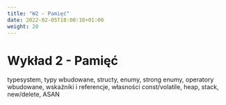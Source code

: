```yaml
---
title: "W2 - Pamięć"
date: 2022-02-05T18:00:18+01:00
weight: 20
---
```


# Wykład 2 - Pamięć

typesystem, typy wbudowane, structy, enumy, strong enumy, operatory wbudowane, wskaźniki i referencje, własności const/volatile,  heap, stack, new/delete, ASAN
